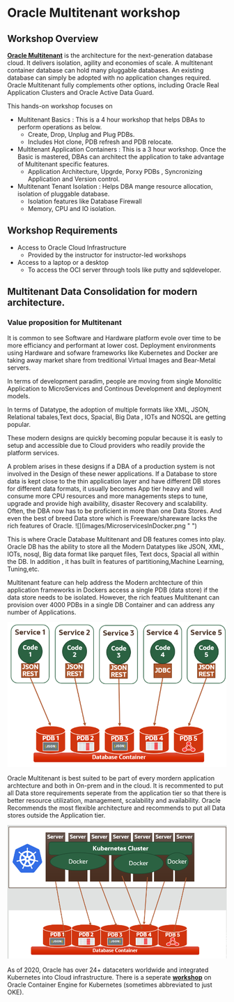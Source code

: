 # Oracle Multitenant workshop

## Workshop Overview

**[Oracle Multitenant](https://github.com/oracle/learning-library/issues)** is the architecture for the next-generation database cloud. It delivers isolation, agility and economies of scale. A multitenant container database can hold many pluggable databases. An existing database can simply be adopted with no application changes required. Oracle Multitenant fully complements other options, including Oracle Real Application Clusters and Oracle Active Data Guard.

This hands-on workshop focuses on
* Multitenant Basics : This is a 4 hour workshop that helps DBAs to perform operations as below.
    * Create, Drop, Unplug and Plug PDBs.
    * Includes Hot clone, PDB refresh and PDB relocate.
* Multitenant Application Containers : This is a 3 hour workshop. Once the Basic is mastered, DBAs can architect the application to take advantage of Multitenant specific features.
    * Application Architecture, Upgrde, Porxy PDBs , Syncronizing Application and Version control.
* Multitenant Tenant Isolation : Helps DBA mange resource allocation, isolation of pluggable database.
    * Isolation features like Database Firewall
    * Memory, CPU and IO isolation.

## Workshop Requirements

* Access to Oracle Cloud Infrastructure
    * Provided by the instructor for instructor-led workshops
* Access to a laptop or a desktop
    * To access the OCI server through tools like putty and sqldeveloper.


## Multitenant Data Consolidation for modern architecture.

###  Value proposition for Multitenant

<p>
It is common to see Software and Hardware platform evole over time to be more efficiancy and performant at lower cost.
Deployment  environments using Hardware and sofware frameworks like Kubernetes and Docker are taking away market share from treditional Virtual Images and Bear-Metal servers.
<p>
In terms of development paradim, people are moving from single Monolitic Application to MicroServices and Continous Development and deployment models.
<p>
In terms of Datatype, the adoption of multiple formats like XML, JSON, Relational tabales,Text docs, Spacial, Big Data , IOTs and NOSQL are getting popular.
<p>
These modern designs are quickly becoming popular because it is easly to setup and accessible due to Cloud providers who readily provide the platform services.
<p>
A problem arises in these designs if a DBA of a production system is not involved in the Design of these newer applications. If a Database to store data is kept close to the thin application layer and have different DB stores for different data formats, it usually becomes App tier heavy and will consume more CPU resources and more managements steps to tune, upgrade and provide high avaibility, disaster Recovery and scalability. Often, the DBA now has to be proficient in more than one Data Stores. And even the best of breed Data store which is Freeware/shareware lacks the rich features of Oracle.
![](images/MicroservicesInDocker.png " ")

This is where Oracle Database Multitenant and DB features comes into play. Oracle DB has the ability to store all the Modern Datatypes like JSON, XML, IOTs, nosql, Big data format like parquet files, Text docs, Spacial all within the DB. In addition , it has built in features of partitioning,Machine Learning, Tuning,etc.

Multitenant feature can help address the Modern archtecture of thin application frameworks in Dockers access a single PDB (data store) if the data store needs to be isolated. However, the rich featues Multitenant can provision over 4000 PDBs in a single DB Container and can address any number of Applications.

![](images/MicroServiceCDB.png " ")

Oracle Multitenant is best suited to be part of every mordern application archtecture and both in On-prem and in the cloud. It is recommented to put all Data store requirements seperate from the application tier so that there is better resource utilization, management, scalability and availability. Oracle Recommends the most flexible architecture and recommends to put all Data stores outside the Application tier.

![](images/MordernArchtecture.png " ")

As of 2020, Oracle has over 24+ dataceters worldwide and integrated Kubernetes into Cloud infrastructure.
There is a seperate **[workshop](https://oracle.github.io/learning-library/workshops/container-native-development-with-oke/?lab=read-me-first)** on Oracle Container Engine for Kubernetes (sometimes abbreviated to just OKE).
